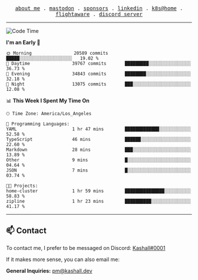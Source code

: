 <p align="center">
  <samp>
    <a href="https://jordanjones.org/">about me</a> .
    <a rel="me" href="https://mastodon.social/@kashall">mastodon</a> .
    <a href="https://github.com/sponsors/kashalls">sponsors</a> .
    <a href="https://linkedin.com/in/jordpjones">linkedin</a> .
    <a href="https://github.com/kashalls/home-cluster">k8s@home</a> .
    <a href="https://flightaware.com/adsb/stats/user/kashalls">flightaware</a> .
    <a href="https://discord.gg/V2WrCfqba9">discord server</a>
  </samp>
</p>

---

<!--START_SECTION:waka-->
![Code Time](http://img.shields.io/badge/Code%20Time-1%2C663%20hrs%2058%20mins-blue)

**I'm an Early 🐤** 

```text
🌞 Morning                20589 commits       █████░░░░░░░░░░░░░░░░░░░░   19.02 % 
🌆 Daytime                39767 commits       █████████░░░░░░░░░░░░░░░░   36.73 % 
🌃 Evening                34843 commits       ████████░░░░░░░░░░░░░░░░░   32.18 % 
🌙 Night                  13075 commits       ███░░░░░░░░░░░░░░░░░░░░░░   12.08 % 
```


📊 **This Week I Spent My Time On** 

```text
🕑︎ Time Zone: America/Los_Angeles

💬 Programming Languages: 
YAML                     1 hr 47 mins        █████████████░░░░░░░░░░░░   52.58 % 
TypeScript               46 mins             ██████░░░░░░░░░░░░░░░░░░░   22.60 % 
Markdown                 28 mins             ███░░░░░░░░░░░░░░░░░░░░░░   13.89 % 
Other                    9 mins              █░░░░░░░░░░░░░░░░░░░░░░░░   04.64 % 
JSON                     7 mins              █░░░░░░░░░░░░░░░░░░░░░░░░   03.74 % 

🐱‍💻 Projects: 
home-cluster             1 hr 59 mins        ███████████████░░░░░░░░░░   58.83 % 
zipline                  1 hr 23 mins        ██████████░░░░░░░░░░░░░░░   41.17 % 
```


<!--END_SECTION:waka-->

---

## 📫 Contact

To contact me, I prefer to be messaged on Discord:  [Kashall#0001](https://discord.com/users/201077739589992448)

If it makes more sense, you can also email me:

**General Inquiries:** pm@kashall.dev  
